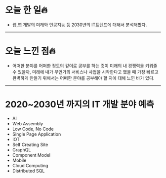 # 오늘 한 일🔥

- 웹,앱 개발의 미래와 인공지능 등 2030년의 IT트렌드에 대해서 분석해봤다.

---

# 오늘 느낀 점🔥

- 어떠한 분야를 어떠한 정도의 깊이로 공부를 하는 것이 미래의 내 경쟁력을 키워줄 수 있을까, 미래에 내가 무언가의 서비스나 사업을 시작한다고 했을 때 가장 빠르고 완벽하게 만들기 위해서는 어떠한 분야를 공부해야 할 지에 대해 느낀 바가 있다.

---

# 2020~2030년 까지의 IT 개발 분야 예측

- AI
- Web Assembly
- Low Code, No Code
- Single Page Application
- IOT
- Self Creating Site
- GraphQL
- Component Model
- Mobile
- Cloud Computing
- Distributed SQL
